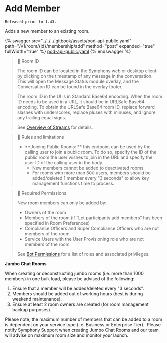 # Add Member

`Released prior to 1.43.`

Adds a new member to an existing room.

{% swagger src="../../../.gitbook/assets/pod-api-public.yaml" path="/v1/room/{id}/membership/add" method="post" expanded="true" fullWidth="true" %}
[pod-api-public.yaml](../../../.gitbook/assets/pod-api-public.yaml)
{% endswagger %}

> 📘 Room ID
>
> The room ID can be located in the Symphony web or desktop client by clicking on the timestamp of any message in the conversation. This will open the Message Status module overlay, and the Conversation ID can be found in the overlay footer.
>
> The room ID in the UI is in Standard Base64 encoding. When the room ID needs to be used in a URL, it should be in URLSafe Base64 encoding. To obtain the URLSafe Base64 room ID, replace forward slashes with underscores, replace pluses with minuses, and ignore any trailing equal signs.
>
> See [Overview of Streams](https://docs.developers.symphony.com/building-bots-on-symphony/datafeed/overview-of-streams) for details.

> 🚧 Rules and limitations
>
> * \*\*Joining Public Rooms: \*\* this endpoint can be used by the calling user to join a public room. To do so, specify the ID of the public room the user wishes to join in the URL and specify the user ID of the calling user in the body.
>   * New members cannot be added to deactivated rooms.
>   * For rooms with more than 500 users, members should be added/deleted 1 member every "3 seconds" to allow key management functions time to process.

> 🚧 Required Permissions
>
> New room members can only be added by:
>
> * Owners of the room
> * Members of the room (if “Let participants add members” has been specified in Room Preferences)
> * Compliance Officers and Super Compliance Officers who are not members of the room
> * Service Users with the User Provisioning role who are not members of the room
>
> See [Bot Permissions](https://docs.developers.symphony.com/building-bots-on-symphony/configuration/bot-permissions) for a list of roles and associated privileges.

**Jumbo Chat Rooms**

When creating or deconstructing jumbo rooms (i.e. more than 1000 members) in one bulk load, please be advised of the following:

1. Ensure that a member will be added/deleted every "3 seconds".
2. Members should be added out of working hours (best is during weekend maintenance).
3. Ensure at least 2 room owners are created (for room management backup purposes).

Please note, the maximum number of members that can be added to a room is dependent on your service type (i.e. Business or Enterprise Tier). ​ Please notify Symphony Support when creating Jumbo Chat Rooms and our team will advise on maximum room size and monitor your launch.
